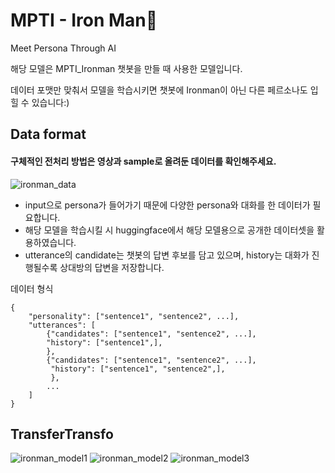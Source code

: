 # MPTI - Iron Man🤖
Meet Persona Through AI

해당 모델은 MPTI_Ironman 챗봇을 만들 때 사용한 모델입니다. 

데이터 포맷만 맞춰서 모델을 학습시키면 챗봇에 Ironman이 아닌 다른 페르소나도 입힐 수 있습니다:)

## Data format
#### 구체적인 전처리 방법은 영상과 sample로 올려둔 데이터를 확인해주세요.
![ironman_data](https://user-images.githubusercontent.com/63901494/126025433-948e19d1-48a2-4af8-b101-751772dc7b23.jpg)
<br>
* input으로 persona가 들어가기 때문에 다양한 persona와 대화를 한 데이터가 필요합니다.
* 해당 모델을 학습시킬 시 huggingface에서 해당 모델용으로 공개한 데이터셋을 활용하였습니다.
* utterance의 candidate는 챗봇의 답변 후보를 담고 있으며, history는 대화가 진행될수록 상대방의 답변을 저장합니다.<br>

데이터 형식 
```
{
    "personality": ["sentence1", "sentence2", ...],
    "utterances": [
        {"candidates": ["sentence1", "sentence2", ...],
        "history": ["sentence1",],
        },
        {"candidates": ["sentence1", "sentence2", ...],
         "history": ["sentence1", "sentence2",],
         },
        ... 
    ]
}
```

## TransferTransfo
![ironman_model1](https://user-images.githubusercontent.com/63901494/126025511-d5931657-287a-4cbd-a260-3339c494ff46.jpg)
![ironman_model2](https://user-images.githubusercontent.com/63901494/126025512-f88e7e9f-f6a0-4a58-a0b1-bf6b735b180f.jpg)
![ironman_model3](https://user-images.githubusercontent.com/63901494/126025514-f756decd-5d22-47d0-8f2f-d9e7c7862acc.jpg)

